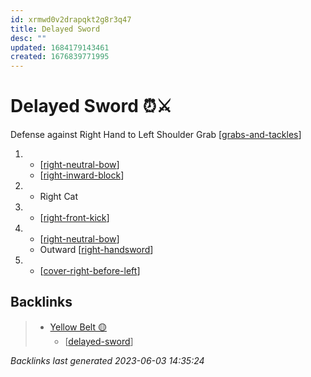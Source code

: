 ```yaml
---
id: xrmwd0v2drapqkt2g8r3q47
title: Delayed Sword
desc: ""
updated: 1684179143461
created: 1676839771995
---
```


# Delayed Sword ⏰⚔️

Defense against Right Hand to Left Shoulder Grab
[[grabs-and-tackles]]

1.  - [[right-neutral-bow]]
    - [[right-inward-block]]
2.  - Right Cat
3.  - [[right-front-kick]]
4.  - [[right-neutral-bow]]
    - Outward [[right-handsword]]
5.  - [[cover-right-before-left]]

[//begin]: # "Autogenerated link references for markdown compatibility"
[grabs-and-tackles]: ../web-of-knowledge/grabs-and-tackles "Grabs and Tackles 🤝"
[right-neutral-bow]: ../single-techniques/right-neutral-bow "Right Neutral Bow"
[right-inward-block]: ../single-techniques/right-inward-block "Right Inward Block"
[right-front-kick]: ../single-techniques/right-front-kick "Right Front Kick"
[right-handsword]: ../single-techniques/right-handsword "Right Handsword ➡️🤚"
[cover-right-before-left]: ../single-techniques/cover-right-before-left "Cover Right before Left"
[//end]: # "Autogenerated link references"

## Backlinks

> - [Yellow Belt 🟡](..\belts\1-yellow.md)
>   - [[delayed-sword]]

_Backlinks last generated 2023-06-03 14:35:24_

[//begin]: # "Autogenerated link references for markdown compatibility"
[grabs-and-tackles]: ../web-of-knowledge/grabs-and-tackles "Grabs and Tackles 🤝"
[right-neutral-bow]: ../single-techniques/right-neutral-bow "Right Neutral Bow"
[right-inward-block]: ../single-techniques/right-inward-block "Right Inward Block"
[right-front-kick]: ../single-techniques/right-front-kick "Right Front Kick"
[right-handsword]: ../single-techniques/right-handsword "Right Handsword ➡️🤚"
[cover-right-before-left]: ../single-techniques/cover-right-before-left "Cover Right before Left"
[delayed-sword]: delayed-sword "Delayed Sword"
[//end]: # "Autogenerated link references"